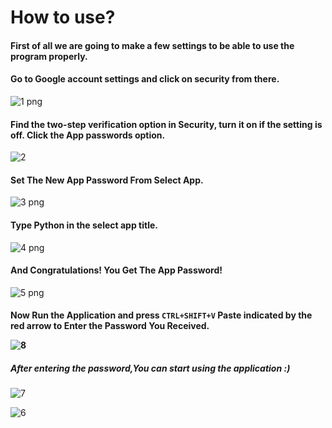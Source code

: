 # How to use?
<h4>First of all we are going to make a few settings to be able to use the program properly.</h4>

<h4>Go to Google account settings and click on security from there.</h4>

![1 png](https://user-images.githubusercontent.com/114229172/194555224-98af1e8f-6b7a-44ad-a123-e9ba02073857.png)

<h4>Find the two-step verification option in Security, turn it on if the setting is off. Click the App passwords option.</h4>

![2](https://user-images.githubusercontent.com/114229172/194555250-7255f655-481b-48a0-8275-4bb5f3b1aa96.png)

<h4>Set The New App Password From Select App.</h4>

![3 png](https://user-images.githubusercontent.com/114229172/194555270-a5145d1c-c37d-49fd-8a6b-af94488ddabc.png)

<h4>Type Python in the select app title.</h4>

![4 png](https://user-images.githubusercontent.com/114229172/194555290-9d5f77c1-b94c-4ae3-8304-7d1cd65097ff.png)

<h4>And Congratulations! You Get The App Password!</h4>

![5 png](https://user-images.githubusercontent.com/114229172/194555298-ec962f19-67a0-41d9-b6f2-4f14bbb871f5.png)

<h4>Now Run the Application and press <code>CTRL+SHIFT+V</code> Paste indicated by the red arrow to Enter the Password You Received.

  
![8](https://user-images.githubusercontent.com/114229172/194564665-f1b684b3-6a6f-4c2b-a260-09337fd8438c.png)

  <h5>After entering the password,You can start using the application :)</h5>

![7](https://user-images.githubusercontent.com/114229172/194557343-cc732fc3-819d-41d6-98f6-676f7def693a.png)


![6](https://user-images.githubusercontent.com/114229172/194557339-53a4b2fc-ddb9-49b5-ad20-ef19f5d7f5c6.png)


